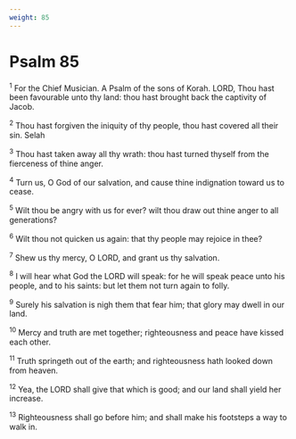 ```yaml
---
weight: 85
---
```


# Psalm 85

<sup>1</sup> For the Chief Musician. A Psalm of the sons of Korah. LORD, Thou hast been favourable unto thy land: thou hast brought back the captivity of Jacob. 

<sup>2</sup> Thou hast forgiven the iniquity of thy people, thou hast covered all their sin. Selah 

<sup>3</sup> Thou hast taken away all thy wrath: thou hast turned thyself from the fierceness of thine anger. 

<sup>4</sup> Turn us, O God of our salvation, and cause thine indignation toward us to cease. 

<sup>5</sup> Wilt thou be angry with us for ever? wilt thou draw out thine anger to all generations? 

<sup>6</sup> Wilt thou not quicken us again: that thy people may rejoice in thee? 

<sup>7</sup> Shew us thy mercy, O LORD, and grant us thy salvation. 

<sup>8</sup> I will hear what God the LORD will speak: for he will speak peace unto his people, and to his saints: but let them not turn again to folly. 

<sup>9</sup> Surely his salvation is nigh them that fear him; that glory may dwell in our land. 

<sup>10</sup> Mercy and truth are met together; righteousness and peace have kissed each other. 

<sup>11</sup> Truth springeth out of the earth; and righteousness hath looked down from heaven. 

<sup>12</sup> Yea, the LORD shall give that which is good; and our land shall yield her increase. 

<sup>13</sup> Righteousness shall go before him; and shall make his footsteps a way to walk in. 


